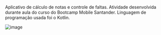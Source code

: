 Aplicativo de cálculo de notas e controle de faltas. 
Atividade desenvolvida durante aula do curso do Bootcamp Mobile Santander.
Linguagem de programação usada foi o Kotlin. 


![image](https://user-images.githubusercontent.com/65796536/125175028-dc7a8a00-e19f-11eb-889a-afa9cf07d123.png)

